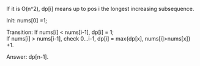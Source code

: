 
If it is O(n^2), dp[i] means up to pos i the longest increasing subsequence.     

Init:  nums[0] =1;

Transition:
If nums[i] < nums[i-1], dp[i] = 1;  
If nums[i] > nums[i-1], check 0...i-1,   dp[i] = max{dp[x], nums[i]>nums[x]} +1.   

Answer:
dp[n-1].    

   